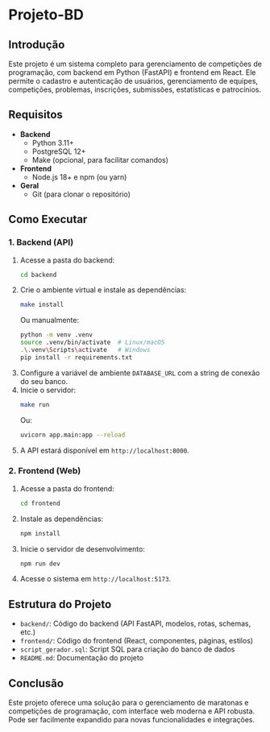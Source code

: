 # Projeto-BD

## Introdução
Este projeto é um sistema completo para gerenciamento de competições de programação, com backend em Python (FastAPI) e frontend em React. Ele permite o cadastro e autenticação de usuários, gerenciamento de equipes, competições, problemas, inscrições, submissões, estatísticas e patrocínios.

## Requisitos

- **Backend**
  - Python 3.11+
  - PostgreSQL 12+
  - Make (opcional, para facilitar comandos)
- **Frontend**
  - Node.js 18+ e npm (ou yarn)
- **Geral**
  - Git (para clonar o repositório)

## Como Executar

### 1. Backend (API)

1. Acesse a pasta do backend:
   ```sh
   cd backend
   ```
2. Crie o ambiente virtual e instale as dependências:
   ```sh
   make install
   ```
   Ou manualmente:
   ```sh
   python -m venv .venv
   source .venv/bin/activate  # Linux/macOS
   .\.venv\Scripts\activate   # Windows
   pip install -r requirements.txt
   ```
3. Configure a variável de ambiente `DATABASE_URL` com a string de conexão do seu banco.
4. Inicie o servidor:
   ```sh
   make run
   ```
   Ou:
   ```sh
   uvicorn app.main:app --reload
   ```
5. A API estará disponível em `http://localhost:8000`.

### 2. Frontend (Web)

1. Acesse a pasta do frontend:
   ```sh
   cd frontend
   ```
2. Instale as dependências:
   ```sh
   npm install
   ```
3. Inicie o servidor de desenvolvimento:
   ```sh
   npm run dev
   ```
4. Acesse o sistema em `http://localhost:5173`.

## Estrutura do Projeto

- `backend/`: Código do backend (API FastAPI, modelos, rotas, schemas, etc.)
- `frontend/`: Código do frontend (React, componentes, páginas, estilos)
- `script_gerador.sql`: Script SQL para criação do banco de dados
- `README.md`: Documentação do projeto

## Conclusão

Este projeto oferece uma solução para o gerenciamento de maratonas e competições de programação, com interface web moderna e API robusta. Pode ser facilmente expandido para novas funcionalidades e integrações.